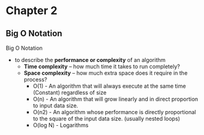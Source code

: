 # Chapter 2
## Big O Notation
Big O Notation
- to describe the __performance or complexity__ of an algorithm
  - __Time complexity__ – how much time it takes to run completely?
  - __Space complexity__ – how much extra space does it require in the process?
    - O(1) - An algorithm that will always execute at the same time (Constant) regardless of size
    - O(n) - An algorithm that will grow linearly and in direct proportion to input data size.
    - O(n2) - An algorithm whose performance is directly proportional to the square of the input data size. (usually nested loops)
    - O(log N) - Logarithms

